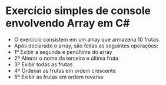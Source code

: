 # Exercício simples de console envolvendo Array em C#

- O exercício consistem em um array que armazena 10 frutas.
- Após declarado o array, são feitas as seguintes operações:
- 1º Exibir a segunda e penúltima do array
- 2º Alterar o nome da terceira e última fruta
- 3º Exibir todas as frutas
- 4º Ordenar as frutas em ordem crescente
- 5º Exibir as frutas em ordem reversa


  
